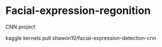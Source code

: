 # Facial-expression-regonition
CNN project

kaggle kernels pull shawon10/facial-expression-detection-cnn

